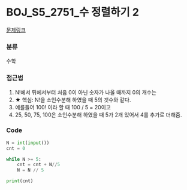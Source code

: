 # BOJ_S5_2751_수 정렬하기 2

[문제링크](https://www.acmicpc.net/problem/1676)

### 분류

수학


### 접근법
1. N!에서 뒤에서부터 처음 0이 아닌 숫자가 나올 때까지 0의 개수는
2. ★ 핵심: N!을 소인수분해 하였을 때 5의 갯수와 같다.
3. 예를들어 100! 이라 할 때 100 / 5 = 20이고 
4. 25, 50, 75, 100은 소인수분해 하였을 때 5가 2개 있어서 4를 추가로 더해줌.

### Code
```python
N = int(input())
cnt = 0

while N >= 5:
    cnt = cnt + N//5
    N = N // 5

print(cnt)
```